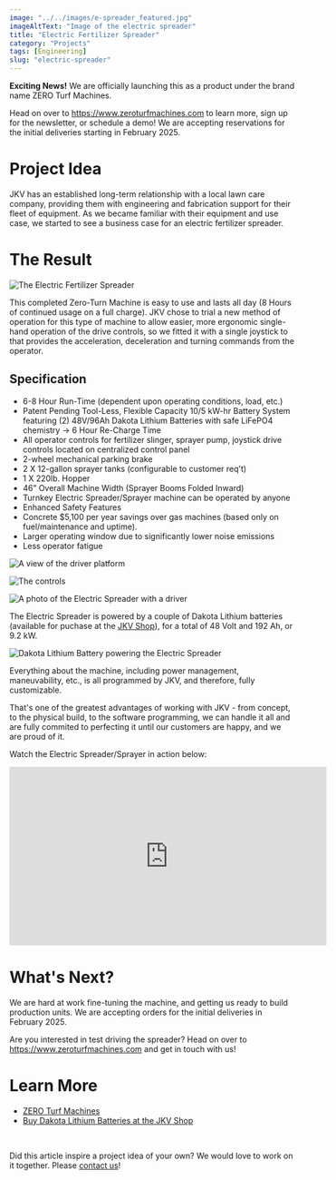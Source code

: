 ```yaml
---
image: "../../images/e-spreader_featured.jpg"
imageAltText: "Image of the electric spreader"
title: "Electric Fertilizer Spreader"
category: "Projects"
tags: [Engineering]
slug: "electric-spreader"
---
```


__Exciting News!__ We are officially launching this as a product under the brand name ZERO Turf Machines.

Head on over to https://www.zeroturfmachines.com to learn more, sign up for the newsletter, or schedule a demo! We are accepting reservations for the initial deliveries starting in February 2025.

# Project Idea

JKV has an established long-term relationship with a local lawn care company, providing them with engineering and fabrication support for their fleet of equipment. As we became familiar with their equipment and use case, we started to see a business case for an electric fertilizer spreader.

# The Result

![The Electric Fertilizer Spreader](../../images/e-spreader_1.jpg)

This completed Zero-Turn Machine is easy to use and lasts all day (8 Hours of continued usage on a full charge).  JKV chose to trial a new method of operation for this type of machine to allow easier, more ergonomic single-hand operation of the drive controls, so we fitted it with a single joystick to that provides the acceleration, deceleration and turning commands from the operator. 

## Specification

- 6-8 Hour Run-Time (dependent upon operating conditions, load, etc.)
- Patent Pending Tool-Less, Flexible Capacity 10/5 kW-hr Battery System featuring (2) 48V/96Ah Dakota Lithium Batteries with safe LiFePO4 chemistry → 6 Hour Re-Charge Time
- All operator controls for fertilizer slinger, sprayer pump, joystick drive controls located on centralized control panel
- 2-wheel mechanical parking brake
- 2 X 12-gallon sprayer tanks (configurable to customer req’t)
- 1 X 220lb. Hopper
- 46” Overall Machine Width (Sprayer Booms Folded Inward)
- Turnkey Electric Spreader/Sprayer machine can be operated by anyone
- Enhanced Safety Features
- Concrete $5,100 per year savings over gas machines (based only on fuel/maintenance and uptime).
- Larger operating window due to significantly lower noise emissions
- Less operator fatigue

![A view of the driver platform](../../images/e-spreader_3.jpg)

![The controls](../../images/e-spreader_4.jpg)

![A photo of the Electric Spreader with a driver](../../images/e-spreader_5.jpg)

The Electric Spreader is powered by a couple of Dakota Lithium batteries (available for puchase at the [JKV Shop](https://shop.jkvengineering.com)), for a total of 48 Volt and 192 Ah, or 9.2 kW.

![Dakota Lithium Battery powering the Electric Spreader](../../images/e-spreader_2.jpg)

Everything about the machine, including power management, maneuvability, etc., is all programmed by JKV, and therefore, fully customizable.

That's one of the greatest advantages of working with JKV - from concept, to the physical build, to the software programming, we can handle it all and are fully commited to perfecting it until our customers are happy, and we are proud of it.

Watch the Electric Spreader/Sprayer in action below:

<div class="youtube-embed-container">
  <iframe width="560" height="315" src="https://www.youtube.com/embed/xGEIbfydIps?si=OAKPthGFiKYgf86A" title="YouTube video player" frameborder="0" allow="accelerometer; autoplay; clipboard-write; encrypted-media; gyroscope; picture-in-picture; web-share" referrerpolicy="strict-origin-when-cross-origin" allowfullscreen></iframe>
  <span class="caption"></span>
</div>

# What's Next?

We are hard at work fine-tuning the machine, and getting us ready to build production units. We are accepting orders for the initial deliveries in February 2025.

Are you interested in test driving the spreader? Head on over to https://www.zeroturfmachines.com and get in touch with us!

# Learn More

* [ZERO Turf Machines](https://www.zeroturfmachines.com)
* [Buy Dakota Lithium Batteries at the JKV Shop](https://shop.jkvengineering.com)

<br/>

Did this article inspire a project idea of your own? We would love to work on it together. Please [contact us](/contact)!